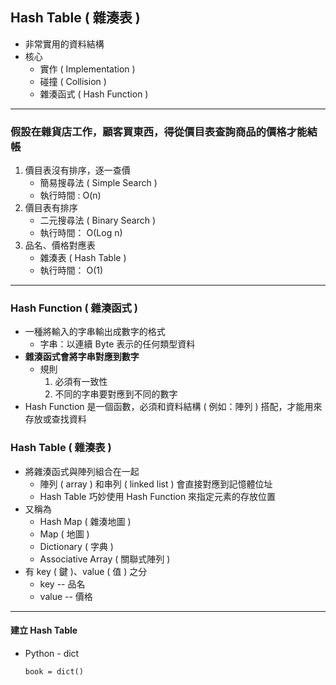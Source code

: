 ## Hash Table ( 雜湊表 )
  - 非常實用的資料結構
  - 核心
    - 實作 ( Implementation )
    - 碰撞 ( Collision )
    - 雜湊函式 ( Hash Function )
---
### 假設在雜貨店工作，顧客買東西，得從價目表查詢商品的價格才能結帳
  1. 價目表沒有排序，逐一查價
     - 簡易搜尋法 ( Simple Search )
     - 執行時間 : O(n)
  2. 價目表有排序
     - 二元搜尋法 ( Binary Search )
     - 執行時間： O(Log n)
  3. 品名、價格對應表
     - 雜湊表 ( Hash Table )
     - 執行時間： O(1)
---
### Hash Function ( 雜湊函式 )
  - 一種將輸入的字串輸出成數字的格式
    - 字串：以連續 Byte 表示的任何類型資料
  - **雜湊函式會將字串對應到數字**
    - 規則
      1. 必須有一致性
      2. 不同的字串要對應到不同的數字
  - Hash Function 是一個函數，必須和資料結構 ( 例如：陣列 ) 搭配，才能用來存放或查找資料

### Hash Table ( 雜湊表 )
  - 將雜湊函式與陣列組合在一起
    - 陣列 ( array ) 和串列 ( linked list ) 會直接對應到記憶體位址
    - Hash Table 巧妙使用 Hash Function 來指定元素的存放位置
  - 又稱為
    - Hash Map ( 雜湊地圖 )
    - Map ( 地圖 )
    - Dictionary ( 字典 )
    - Associative Array ( 關聯式陣列 )
  - 有 key ( 鍵 )、value ( 值 ) 之分
    - key -- 品名
    - value -- 價格
---
#### 建立 Hash Table
  - Python - dict
  
        book = dict()

